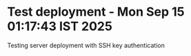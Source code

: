 # Test deployment - Mon Sep 15 01:17:43 IST 2025

Testing server deployment with SSH key authentication
